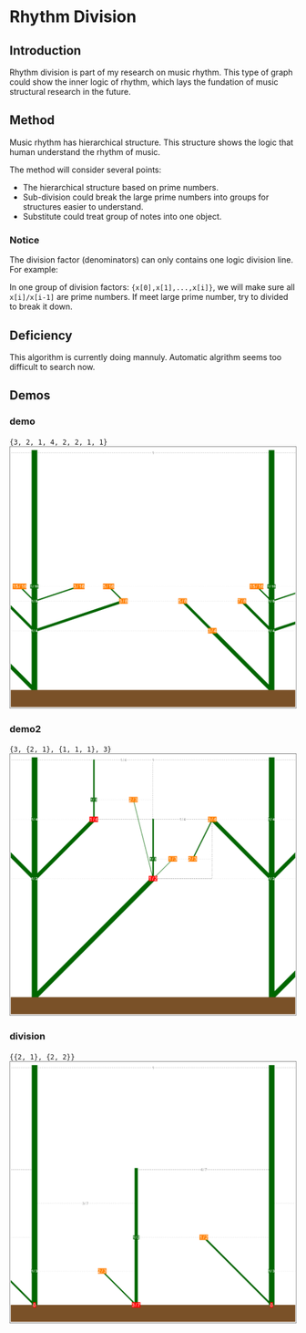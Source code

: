 # Rhythm Division
## Introduction
Rhythm division is part of my research on music rhythm. This type of graph could show the inner logic of rhythm, which lays the fundation of music structural research in the future.
## Method
Music rhythm has hierarchical structure. This structure shows the logic that human understand the rhythm of music.

The method will consider several points:
* The hierarchical structure based on prime numbers.
* Sub-division could break the large prime numbers into groups for structures easier to understand.
* Substitute could treat group of notes into one object.
### Notice
The division factor (denominators) can only contains one logic division line. For example:

In one group of division factors: `{x[0],x[1],...,x[i]}`, we will make sure all `x[i]/x[i-1]` are prime numbers. If meet large prime number, try to divided to break it down.
## Deficiency
This algorithm is currently doing mannuly. Automatic algrithm seems too difficult to search now.
## Demos
### demo
`{3, 2, 1, 4, 2, 2, 1, 1}`
![Alt Text](https://github.com/RobertBoganKang/rhythm_division/blob/master/demo/demo.png)
### demo2
`{3, {2, 1}, {1, 1, 1}, 3}`
![Alt Text](https://github.com/RobertBoganKang/rhythm_division/blob/master/demo/demo2.png)
### division
`{{2, 1}, {2, 2}}`
![Alt Text](https://github.com/RobertBoganKang/rhythm_division/blob/master/demo/division.png)
